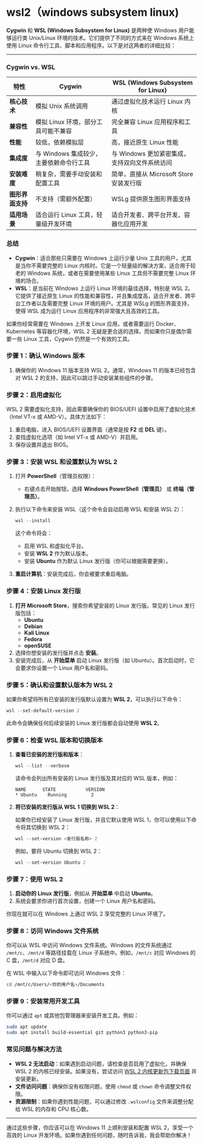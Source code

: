 # wsl2（windows subsystem linux)

**Cygwin** 和 **WSL (Windows Subsystem for Linux)** 是两种使 Windows 用户能够运行类 Unix/Linux 环境的技术。它们提供了不同的方式来在 Windows 系统上使用 Linux 命令行工具、脚本和应用程序。以下是对这两者的详细比较：

---

### **Cygwin vs. WSL**

| **特性** | **Cygwin** | **WSL (Windows Subsystem for Linux)** |
| --- | --- | --- |
| **核心技术** | 模拟 Unix 系统调用 | 通过虚拟化技术运行 Linux 内核 |
| **兼容性** | 模拟 Linux 环境，部分工具可能不兼容 | 完全兼容 Linux 应用程序和工具 |
| **性能** | 较低，依赖模拟层 | 高，接近原生 Linux 性能 |
| **集成度** | 与 Windows 集成较少，主要依赖命令行工具 | 与 Windows 更加紧密集成，支持双向文件系统访问 |
| **安装难度** | 稍复杂，需要手动安装和配置工具 | 简单，直接从 Microsoft Store 安装发行版 |
| **图形界面支持** | 不支持（需额外配置） | WSLg 提供原生图形界面支持 |
| **适用场景** | 适合运行 Linux 工具，轻量级开发环境 | 适合开发者、跨平台开发、容器化应用开发 |

### **总结**

- **Cygwin**：适合那些只需要在 Windows 上运行少量 Unix 工具的用户，尤其是当你不需要完整的 Linux 内核时。它是一个轻量级的解决方案，适合用于较老的 Windows 系统，或者在需要使用某些 Linux 工具但不需要完整 Linux 环境的场合。
- **WSL**：是当前在 Windows 上运行 Linux 环境的最佳选择，特别是 WSL 2。它提供了接近原生 Linux 的性能和兼容性，并且集成度高，适合开发者、跨平台工作者以及需要完整 Linux 环境的用户。尤其是 WSLg 的图形界面支持，使得 WSL 成为运行 Linux 应用程序的非常强大且高效的工具。

如果你经常需要在 Windows 上开发 Linux 应用，或者需要运行 Docker、Kubernetes 等容器化环境，WSL 2 无疑是更合适的选择。而如果你只是偶尔需要一些 Linux 工具，Cygwin 仍然是一个有效的工具。

### 步骤 1：确认 Windows 版本

1. 确保你的 Windows 11 版本支持 WSL 2。通常，Windows 11 的版本已经包含对 WSL 2 的支持，因此可以跳过手动安装某些组件的步骤。

### 步骤 2：启用虚拟化

WSL 2 需要虚拟化支持，因此需要确保你的 BIOS/UEFI 设置中启用了虚拟化技术（Intel VT-x 或 AMD-V）。具体方法如下：

1. 重启电脑，进入 BIOS/UEFI 设置界面（通常是按 **F2** 或 **DEL** 键）。
2. 查找虚拟化选项（如 Intel VT-x 或 AMD-V）并启用。
3. 保存设置并退出 BIOS。

### 步骤 3：安装 WSL 和设置默认为 WSL 2

1. 打开 **PowerShell**（管理员权限）：
    - 右键点击开始按钮，选择 **Windows PowerShell（管理员）** 或 **终端（管理员）**。
2. 执行以下命令来安装 WSL（这个命令会自动启用 WSL 和安装 WSL 2）：
    
    ```powershell
    wsl --install
    
    ```
    
    这个命令将会：
    
    - 启用 WSL 和虚拟化平台。
    - 安装 **WSL 2** 作为默认版本。
    - 安装 **Ubuntu** 作为默认 Linux 发行版（你可以根据需要更换）。
3. **重启计算机**：安装完成后，你会被要求重启电脑。

### 步骤 4：安装 Linux 发行版

1. **打开 Microsoft Store**，搜索你希望安装的 Linux 发行版。常见的 Linux 发行版包括：
    - **Ubuntu**
    - **Debian**
    - **Kali Linux**
    - **Fedora**
    - **openSUSE**
2. 选择你想安装的发行版并点击 **安装**。
3. 安装完成后，从 **开始菜单** 启动 Linux 发行版（如 Ubuntu）。首次启动时，它会要求你设置一个 Linux 用户名和密码。

### 步骤 5：确认和设置默认版本为 WSL 2

如果你希望将所有已安装的发行版默认设置为 **WSL 2**，可以执行以下命令：

```powershell
wsl --set-default-version 2
```

此命令会确保任何后续安装的 Linux 发行版都会自动使用 **WSL 2**。

### 步骤 6：检查 WSL 版本和切换版本

1. **查看已安装的发行版和版本**：
    
    ```powershell
    wsl --list --verbose
    ```
    
    该命令会列出所有安装的 Linux 发行版及其对应的 WSL 版本，例如：
    
    ```
    NAME      STATE           VERSION
    * Ubuntu    Running         2
    
    ```
    
2. **将已安装的发行版从 WSL 1 切换到 WSL 2**：
    
    如果你已经安装了 Linux 发行版，并且它默认使用 WSL 1，你可以使用以下命令将其切换到 WSL 2：
    
    ```powershell
    wsl --set-version <发行版名称> 2
    
    ```
    
    例如，要将 Ubuntu 切换到 WSL 2：
    
    ```powershell
    wsl --set-version Ubuntu 2
    
    ```
    

### 步骤 7：使用 WSL 2

1. **启动你的 Linux 发行版**，例如从 **开始菜单** 中启动 **Ubuntu**。
2. 系统会要求你进行首次设置，创建一个 Linux 用户名和密码。

你现在就可以在 Windows 上通过 WSL 2 享受完整的 Linux 环境了。

### 步骤 8：访问 Windows 文件系统

你可以从 WSL 中访问 Windows 文件系统。Windows 的文件系统通过 `/mnt/c`、`/mnt/d` 等路径挂载在 Linux 子系统中。例如，`/mnt/c` 对应 Windows 的 C 盘，`/mnt/d` 对应 D 盘。

在 WSL 中输入以下命令即可访问 Windows 文件：

```bash
cd /mnt/c/Users/<你的用户名>/Documents

```

### 步骤 9：安装常用开发工具

你可以通过 `apt` 或其他包管理器来安装开发工具。例如：

```bash
sudo apt update
sudo apt install build-essential git python3 python3-pip

```

### 常见问题与解决方法

- **WSL 2 无法启动**：如果遇到启动问题，请检查是否启用了虚拟化，并确保 WSL 2 的内核已经安装。如果没有，尝试访问 [WSL 2 内核更新包下载页面](https://aka.ms/wsl2kernel) 并安装更新。
- **文件访问问题**：确保你没有权限问题，使用 `chmod` 或 `chown` 命令调整文件权限。
- **资源限制**：如果你遇到性能问题，可以通过修改 `.wslconfig` 文件来调整分配给 WSL 的内存和 CPU 核心数。

---

通过这些步骤，你应该可以在 Windows 11 上顺利安装和配置 WSL 2，享受一个高效的 Linux 开发环境。如果你遇到任何问题，随时告诉我，我会帮助你解决！
